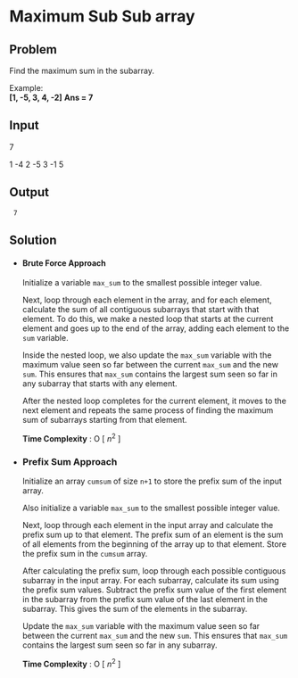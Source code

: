 # Maximum Sub Sub array

## Problem

Find the maximum sum in the subarray.

Example:  
**[1, -5, 3, 4, -2]**
**Ans = 7**

## Input
	
7

1 -4 2 -5 3 -1 5

## Output
	
		
`` 7``

## Solution

- ####  Brute Force Approach

	Initialize a variable `max_sum` to the smallest possible integer value.

	Next, loop through each element in the array, and for each element, calculate the sum of all contiguous subarrays that start with that element. To do this, we make a nested loop that starts at the current element and goes up to the end of the array, adding each element to the `sum` variable.

	Inside the nested loop, we also update the `max_sum` variable with the maximum value seen so far between the current `max_sum` and the new `sum`. This ensures that `max_sum` contains the largest sum seen so far in any subarray that starts with any element.

	After the nested loop completes for the current element, it moves to the next element and repeats the same process of finding the maximum sum of subarrays starting from that element.

	**Time Complexity** : O [ $n^{2}$ ]
	
	
- ### Prefix Sum Approach
	
	Initialize an array `cumsum` of size `n+1` to store the prefix sum of the input array. 

	Also initialize a variable `max_sum` to the smallest possible integer value.

	Next, loop through each element in the input array and calculate the prefix sum up to that element. The prefix sum of an element is the sum of all elements from the beginning of the array up to that element. Store the prefix sum in the `cumsum` array.

	After calculating the prefix sum, loop through each possible contiguous subarray in the input array. For each subarray, calculate its sum using the prefix sum values. Subtract the prefix sum value of the first element in the subarray from the prefix sum value of the last element in the subarray. This gives the sum of the elements in the subarray.

	Update the `max_sum` variable with the maximum value seen so far between the current `max_sum` and the new `sum`. This ensures that `max_sum` contains the largest sum seen so far in any subarray.

	**Time Complexity** : O [ $n^{2}$ ]
